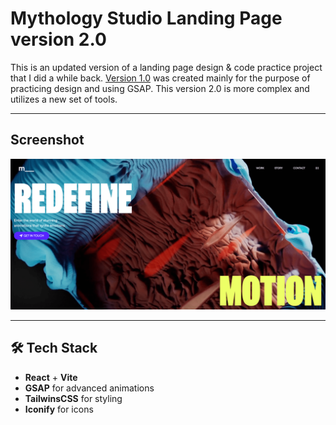 # Mythology Studio Landing Page version 2.0

This is an updated version of a landing page design & code practice project that I did a while back. [Version 1.0](https://github.com/jaymiyam/mythology-studio-landing-page) was created mainly for the purpose of practicing design and using GSAP. This version 2.0 is more complex and utilizes a new set of tools.

---

## Screenshot

![Watchy Screenshot](public/images/mythology-studio-remastered-screenshot.png)

---

## 🛠️ Tech Stack

- **React** + **Vite**
- **GSAP** for advanced animations
- **TailwinsCSS** for styling
- **Iconify** for icons
